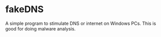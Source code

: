 # fakeDNS

A simple program to stimulate DNS or internet on Windows PCs. This is good for doing malware analysis.

